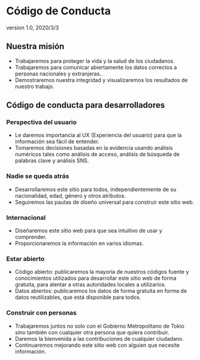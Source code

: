 # Código de Conducta

version 1.0, 2020/3/3
## Nuestra misión

* Trabajaremos para proteger la vida y la salud de los ciudadanos.
* Trabajaremos para comunicar abiertamente los datos correctos a personas nacionales y extranjeras..
* Demostraremos nuestra integridad y visualizaremos los resultados de nuestro trabajo.

## Código de conducta para desarrolladores

### Perspectiva del usuario

* Le daremos importancia al UX (Experiencia del usuario) para que la información sea fácil de entender.
* Tomaremos decisiones basadas en la evidencia usando análisis numéricos tales como análisis de acceso, análisis de búsqueda de palabras clave y análisis SNS.

### Nadie se queda atrás

* Desarrollaremos este sitio para todos, independientemente de su nacionalidad, edad, género y otros atributos.
* Seguiremos las pautas de diseño universal para construir este sitio web.

### Internacional

* Diseñaremos este sitio web para que sea intuitivo de usar y comprender.
* Proporcionaremos la información en varios idiomas.

### Estar abierto

* Código abierto: publicaremos la mayoría de nuestros códigos fuente y conocimientos utilizados para desarrollar este sitio web de forma gratuita, para alentar a otras autoridades locales a utilizarlos.
* Datos abiertos: publicaremos los datos de forma gratuita en forma de datos reutilizables, que está disponible para todos.

### Construir con personas

* Trabajaremos juntos no solo con el Gobierno Metropolitano de Tokio sino también con cualquier otra persona que quiera contribuir.
* Daremos la bienvenida a las contribuciones de cualquier ciudadano.
* Continuaremos mejorando este sitio web con alguien que necesite información.

